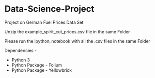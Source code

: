 # Data-Science-Project
Project on German Fuel Prices Data Set

Unzip the example_spirit_cut_prices.csv file in the same Folder

Please run the ipython_notebook with all the .csv files in the same Folder

Dependencies - 
- Python 3 
- Python Package - Folium
- Python Package - Yellowbrick
